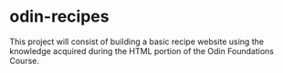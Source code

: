 # odin-recipes

This project will consist of building a basic recipe website using the knowledge acquired during the HTML portion of the Odin Foundations Course.